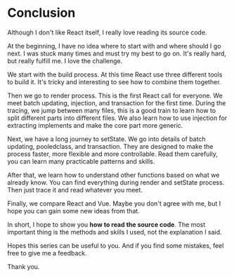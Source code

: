 # Conclusion

Although I don't like React itself, I really love reading its source code.

At the beginning, I have no idea where to start with and where should I go next. I was stuck many times and must try my best to go on. It's really hard, but really fulfill me. I love the challenge.

We start with the build process. At this time React use three different tools to build it. It's tricky and interesting to see how to combine them together.

Then we go to render process. This is the first React call for everyone. We meet batch updating, injection, and transaction for the first time. During the tracing, we jump between many files, this is a good train to learn how to split different parts into different files. We also learn how to use injection for extracting implements and make the core part more generic.

Next, we have a long journey to setState. We go into details of batch updating, pooledclass, and transaction. They are designed to make the process faster, more flexible and more controllable. Read them carefully, you can learn many practicable patterns and skills.

After that, we learn how to understand other functions based on what we already know. You can find everything during render and setState process. Then just trace it and read whatever you meet.

Finally, we compare React and Vue. Maybe you don't agree with me, but I hope you can gain some new ideas from that.

In short, I hope to show you **how to read the source code**. The most important thing is the methods and skills I used, not the explanation I said.

Hopes this series can be useful to you. And if you find some mistakes, feel free to give me a feedback.

Thank you.

